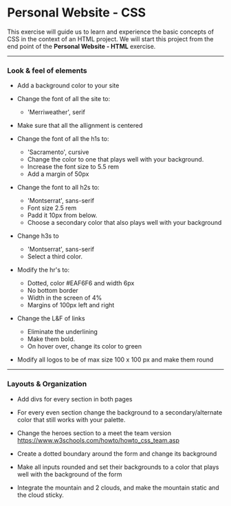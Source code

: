 # Personal Website - CSS

This exercise will guide us to learn and experience the basic concepts of CSS in the context of an HTML project. We will start this project from the end point of the **Personal Website - HTML** exercise.

---

### Look & feel of elements

- Add a background color to your site
- Change the font of all the site to:
  - 'Merriweather', serif
- Make sure that all the allignment is centered
- Change the font of all the h1s to:
  - 'Sacramento', cursive
  - Change the color to one that plays well with your background.
  - Increase the font size to 5.5 rem
  - Add a margin of 50px
- Change the font to all h2s to:
  - 'Montserrat', sans-serif
  - Font size 2.5 rem
  - Padd it 10px from below.
  - Choose a secondary color that also plays well with your background
- Change h3s to
  - 'Montserrat', sans-serif
  - Select a third color.
- Modify the hr's to:
  - Dotted, color #EAF6F6 and width 6px
  - No bottom border
  - Width in the screen of 4%
  - Margins of 100px left and right
- Change the L&F of links

  - Eliminate the underlining
  - Make them bold.
  - On hover over, change its color to green

- Modify all logos to be of max size 100 x 100 px and make them round

---

### Layouts & Organization

- Add divs for every section in both pages
- For every even section change the background to a secondary/alternate color that still works with your palette.
- Change the heroes section to a meet the team version
  https://www.w3schools.com/howto/howto_css_team.asp

- Create a dotted boundary around the form and change its background
- Make all inputs rounded and set their backgrounds to a color that plays well with the background of the form

- Integrate the mountain and 2 clouds, and make the mountain static and the cloud sticky.
